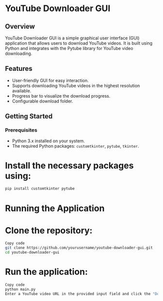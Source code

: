 # YouTube Downloader GUI


## Overview

YouTube Downloader GUI is a simple graphical user interface (GUI) application that allows users to download YouTube videos. It is built using Python and integrates with the Pytube library for YouTube video downloading.

## Features

- User-friendly GUI for easy interaction.
- Supports downloading YouTube videos in the highest resolution available.
- Progress bar to visualize the download progress.
- Configurable download folder.

## Getting Started

### Prerequisites

- Python 3.x installed on your system.
- The required Python packages: `customtkinter`, `pytube`, `tkinter`.

# Install the necessary packages using:

```bash
pip install customtkinter pytube
```
# Running the Application

# Clone the repository:
```bash
Copy code
git clone https://github.com/yourusername/youtube-downloader-gui.git
cd youtube-downloader-gui 
```
# Run the application:
```bash
Copy code
python main.py
Enter a YouTube video URL in the provided input field and click the "Download" button.
```